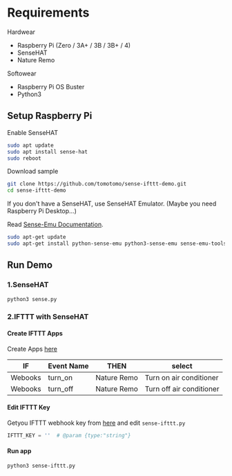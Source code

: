 # Requirements

Hardwear

* Raspberry Pi (Zero / 3A+ / 3B / 3B+ / 4)
* SenseHAT
* Nature Remo

Softowear

* Raspberry Pi OS Buster
* Python3

## Setup Raspberry Pi

Enable SenseHAT

```bash
sudo apt update
sudo apt install sense-hat
sudo reboot
```

Download sample

```bash
git clone https://github.com/tomotomo/sense-ifttt-demo.git
cd sense-ifttt-demo
```

If you don't have a SenseHAT, use SenseHAT Emulator. (Maybe you need Raspberry Pi Desktop...)

Read [Sense-Emu Documentation](https://sense-emu.readthedocs.io/en/v1.0/install.html).

```bash
sudo apt-get update
sudo apt-get install python-sense-emu python3-sense-emu sense-emu-tools
```

## Run Demo

### 1.SenseHAT

```bash
python3 sense.py
```

### 2.IFTTT with SenseHAT

#### Create IFTTT Apps

Create Apps [here](https://ifttt.com/create)

IF|Event Name|THEN|select
---|---|---|---
Webooks|turn_on|Nature Remo|Turn on air conditioner
Webooks|turn_off|Nature Remo|Turn off air conditioner

#### Edit IFTTT Key

Getyou IFTTT webhook key from [here](https://ifttt.com/maker_webhooks/settings) and edit `sense-ifttt.py`

```python
IFTTT_KEY = ''  # @param {type:"string"}
```

#### Run app

```bash
python3 sense-ifttt.py
```
